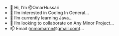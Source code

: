 - 👋 Hi, I’m @OmarHussari
- 👀 I’m interested in Coding In General...
- 🌱 I’m currently learning Java...
- 💞️ I’m looking to collaborate on Any Minor Project...
- 📫 Email (mmomarnn@gmail.com)...

<!---
OmarHussari/OmarHussari is a ✨ special ✨ repository because its `README.md` (this file) appears on your GitHub profile.
You can click the Preview link to take a look at your changes.
--->
